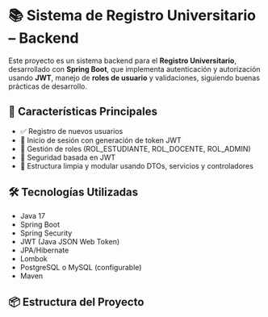 # 📚 Sistema de Registro Universitario – Backend

Este proyecto es un sistema backend para el **Registro Universitario**, desarrollado con **Spring Boot**, que implementa autenticación y autorización usando **JWT**, manejo de **roles de usuario** y validaciones, siguiendo buenas prácticas de desarrollo.

## 🚀 Características Principales

- ✅ Registro de nuevos usuarios
- 🔐 Inicio de sesión con generación de token JWT
- 👤 Gestión de roles (ROL_ESTUDIANTE, ROL_DOCENTE, ROL_ADMIN)
- 🔁 Seguridad basada en JWT
- 📂 Estructura limpia y modular usando DTOs, servicios y controladores

## 🛠️ Tecnologías Utilizadas

- Java 17
- Spring Boot
- Spring Security
- JWT (Java JSON Web Token)
- JPA/Hibernate
- Lombok
- PostgreSQL o MySQL (configurable)
- Maven

## 📦 Estructura del Proyecto
